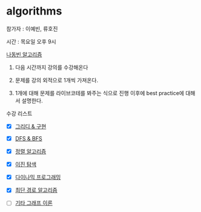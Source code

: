 # algorithms

참가자 : 이예빈, 류호진

시간 : 목요일 오후 9시


[나동빈 알고리즘](https://www.youtube.com/watch?v=2zjoKjt97vQ&list=PLRx0vPvlEmdAghTr5mXQxGpHjWqSz0dgC&index=2)

1. 다음 시간까지 강의를 수강해온다

2. 문제를 강의 외적으로 1개씩 가져온다.

3. 1개에 대해 문제를 라이브코테를 봐주는 식으로 진행 이후에 best practice에 대해서 설명한다.

수강 리스트

- [x] [그리디 & 구현](https://www.youtube.com/watch?v=7C9RgOcvkvo&list=PLRx0vPvlEmdAghTr5mXQxGpHjWqSz0dgC&index=3)

- [x] [DFS & BFS](https://www.youtube.com/watch?v=7C9RgOcvkvo&list=PLRx0vPvlEmdAghTr5mXQxGpHjWqSz0dgC&index=4)

- [x] [정렬 알고리즘](https://www.youtube.com/watch?v=7C9RgOcvkvo&list=PLRx0vPvlEmdAghTr5mXQxGpHjWqSz0dgC&index=5)

- [x] [이진 탐색](https://www.youtube.com/watch?v=7C9RgOcvkvo&list=PLRx0vPvlEmdAghTr5mXQxGpHjWqSz0dgC&index=6)

- [x] [다이나믹 프로그래밍](https://www.youtube.com/watch?v=7C9RgOcvkvo&list=PLRx0vPvlEmdAghTr5mXQxGpHjWqSz0dgC&index=7)

- [x] [최단 경로 알고리즘](https://www.youtube.com/watch?v=7C9RgOcvkvo&list=PLRx0vPvlEmdAghTr5mXQxGpHjWqSz0dgC&index=8)

- [ ] [기타 그래프 이론](https://www.youtube.com/watch?v=7C9RgOcvkvo&list=PLRx0vPvlEmdAghTr5mXQxGpHjWqSz0dgC&index=10)
